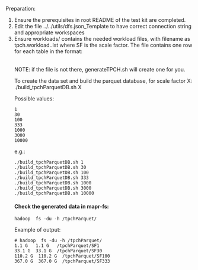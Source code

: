 Preparation:
1. Ensure the prerequisites in root README of the test kit are completed.
2. Edit the file ../../utils/dfs.json_Template to have correct connection string
    and appropriate workspaces
3. Ensure workloads/ contains the needed workload files, with filename as tpch.workload.<SF>.lst
   where SF is the scale factor.  The file contains one row for each table in the format:
    <table code>  <table name>    <number of chunks>
   NOTE: if the file is not there, generateTPCH.sh will create one for you.
   
To create the data set and build the parquet database, for scale factor X:
./build_tpchParquetDB.sh X  

Possible values:

```
1
30
100
333
1000
3000
10000
```

e.g.:
```
./build_tpchParquetDB.sh 1
./build_tpchParquetDB.sh 30
./build_tpchParquetDB.sh 100
./build_tpchParquetDB.sh 333
./build_tpchParquetDB.sh 1000
./build_tpchParquetDB.sh 3000
./build_tpchParquetDB.sh 10000
```

#### Check the generated data in mapr-fs:

```
hadoop  fs -du -h /tpchParquet/
```

Example of output:

```
# hadoop  fs -du -h /tpchParquet/
1.1 G   1.1 G   /tpchParquet/SF1
33.1 G  33.1 G  /tpchParquet/SF30
110.2 G  110.2 G  /tpchParquet/SF100
367.0 G  367.0 G  /tpchParquet/SF333
```

